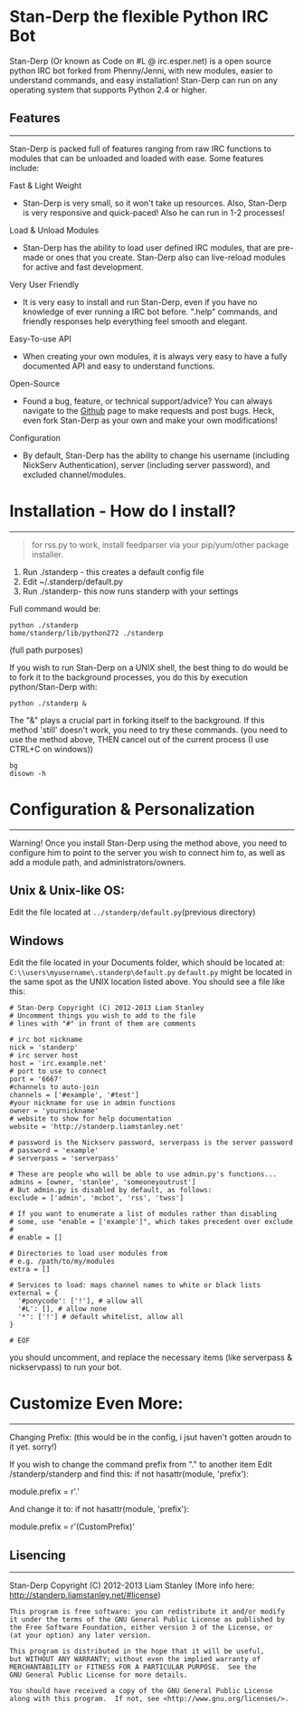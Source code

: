 Stan-Derp the flexible Python IRC Bot
=====================================

Stan-Derp (Or known as Code on #L @ irc.esper.net) is a open source python IRC bot forked from Phenny/Jenni, with new modules, easier to understand commands, and easy installation! Stan-Derp can run on any operating system that supports Python 2.4 or higher.

Features
--------
________

Stan-Derp is packed full of features ranging from raw IRC functions to modules that can be unloaded and loaded with ease. Some features include:

Fast & Light Weight
- Stan-Derp is very small, so it won't take up resources. Also, Stan-Derp is very responsive and quick-paced! Also he can run in 1-2 processes!

Load & Unload Modules
- Stan-Derp has the ability to load user defined IRC modules, that are pre-made or ones that you create. Stan-Derp also can live-reload modules for active and fast development.

Very User Friendly
- It is very easy to install and run Stan-Derp, even if you have no knowledge of ever running a IRC bot before. ".help" commands, and friendly responses help everything feel smooth and elegant.

Easy-To-use API
- When creating your own modules, it is always very easy to have a fully documented API and easy to understand functions.

Open-Source
- Found a bug, feature, or technical support/advice? You can always navigate to the [Github](https://github.com/Liamraystanley/Stan-Derp) page to make requests and post bugs. Heck, even fork Stan-Derp as your own and make your own modifications!</dd>

Configuration
- By default, Stan-Derp has the ability to change his username (including NickServ Authentication), server (including server password), and excluded channel/modules.

Installation - How do I install?
================================
________________________________

 > for rss.py to work, install feedparser via your pip/yum/other package installer.

1) Run ./standerp - this creates a default config file 
2) Edit ~/.standerp/default.py 
3) Run ./standerp- this now runs standerp with your settings 

Full command would be: 

    python ./standerp
    home/standerp/lib/python272 ./standerp
    
(full path purposes) 

If you wish to run Stan-Derp on a UNIX shell, the best thing to do would be to fork it to the background processes, you do this by execution python/Stan-Derp with: 

    python ./standerp &


The "&" plays a crucial part in forking itself to the background. If this method 'still' doesn't work, you need to try these commands. (you need to use the method above, THEN cancel out of the current process (I use CTRL+C on windows)) 

    bg
    disown -h

Configuration & Personalization 
===============================
_______________________________

Warning! Once you install Stan-Derp using the method above, you need to configure him to point to the server you wish to connect him to, as well as add a module path, and administrators/owners.

Unix & Unix-like OS: 
--------------------

Edit the file located at `../standerp/default.py`(previous directory) 

Windows
-------

Edit the file located in your Documents folder, which should be located at: 
`C:\\users\myusername\.standerp\default.py`
`default.py` might be located in the same spot as the UNIX location listed above.
You should see a file like this:

    # Stan-Derp Copyright (C) 2012-2013 Liam Stanley
    # Uncomment things you wish to add to the file
    # lines with "#" in front of them are comments

    # irc bot nickname
    nick = 'standerp'
    # irc server host
    host = 'irc.example.net'
    # port to use to connect
    port = '6667'
    #channels to auto-join
    channels = ['#example', '#test']
    #your nickname for use in admin functions
    owner = 'yournickname'
    # website to show for help documentation
    website = 'http://standerp.liamstanley.net'

    # password is the Nickserv password, serverpass is the server password
    # password = 'example'
    # serverpass = 'serverpass'

    # These are people who will be able to use admin.py's functions...
    admins = [owner, 'stanlee', 'someoneyoutrust']
    # But admin.py is disabled by default, as follows:
    exclude = ['admin', 'mcbot', 'rss', 'twss']

    # If you want to enumerate a list of modules rather than disabling
    # some, use "enable = ['example']", which takes precedent over exclude
    # 
    # enable = []

    # Directories to load user modules from
    # e.g. /path/to/my/modules
    extra = []

    # Services to load: maps channel names to white or black lists
    external = { 
      '#ponycode': ['!'], # allow all
      '#L': [], # allow none
      '*': ['!'] # default whitelist, allow all
    }

    # EOF

you should uncomment, and replace the necessary items (like serverpass & nickservpass) to run your bot. 

Customize Even More: 
====================
____________________

Changing Prefix: 
(this would be in the config, i jsut haven't gotten aroudn to it yet. sorry!)

If you wish to change the command prefix from "." to another item Edit /standerp/standerp and find this: 
if not hasattr(module, 'prefix'):
          
module.prefix = r'\.'

And change it to: 
if not hasattr(module, 'prefix'):
          
module.prefix = r'\(CustomPrefix)'

Lisencing
---------
_________

Stan-Derp Copyright (C) 2012-2013 Liam Stanley (More info here: http://standerp.liamstanley.net/#license)

    This program is free software: you can redistribute it and/or modify
    it under the terms of the GNU General Public License as published by
    the Free Software Foundation, either version 3 of the License, or
    (at your option) any later version.

    This program is distributed in the hope that it will be useful,
    but WITHOUT ANY WARRANTY; without even the implied warranty of
    MERCHANTABILITY or FITNESS FOR A PARTICULAR PURPOSE.  See the
    GNU General Public License for more details.

    You should have received a copy of the GNU General Public License
    along with this program.  If not, see <http://www.gnu.org/licenses/>.
